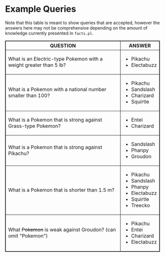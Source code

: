 # Example Queries

<style>
    table, th, td {border: 1px solid}
</style>

Note that this table is meant to show queries that are accepted, however the answers here may not be comprehensive depending on the amount of knowledge currently presented in `facts.pl`.

<table>
    <tr>
        <th>QUESTION</th>
        <th>ANSWER</th>
    </tr>
    <tr>
        <td>What is an Electric-type Pokemon with a weight greater than 5 lb?</td>
        <td>
            <ul>
                <li>Pikachu</li>
                <li>Electabuzz</li>
            </ul>
        </td>
    </tr>
    <tr>
        <td>What is a Pokemon with a national number smaller than 100?</td>
        <td>
            <ul>
                <li>Pikachu</li>
                <li>Sandslash</li>
                <li>Charizard</li>
                <li>Squirtle</li>
            </ul>
        </td>
    </tr>
    <tr>
        <td>What is a Pokemon that is strong against Grass-type Pokemon?</td>
        <td>
            <ul>
                <li>Entei</li>
                <li>Charizard</li>
            </ul>
        </td>
    </tr>
    <tr>
        <td>What is a Pokemon that is strong against Pikachu?</td>
        <td>
            <ul>
                <li>Sandslash</li>
                <li>Phanpy</li>
                <li>Groudon</li>
            </ul>
        </td>
    </tr>
    <tr>
        <td>What is a Pokemon that is shorter than 1.5 m?</td>
        <td>
            <ul>
                <li>Pikachu</li>
                <li>Sandslash</li>
                <li>Phanpy</li>
                <li>Electabuzz</li>
                <li>Squirtle</li>
                <li>Treecko</li>
            </ul>
        </td>
    </tr>
    <tr>
        <td>What <s>Pokemon</s> is weak against Groudon? (can omit "Pokemon")</td>
        <td>
            <ul>
                <li>Pikachu</li>
                <li>Entei</li>
                <li>Charizard</li>
                <li>Electabuzz</li>
            </ul>
        </td>
    </tr>
</table>